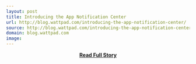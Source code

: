 ```yaml
---
layout: post
title: Introducing the App Notification Center
url: http://blog.wattpad.com/introducing-the-app-notification-center/
source: http://blog.wattpad.com/introducing-the-app-notification-center/
domain: blog.wattpad.com
image: 
---
```


<p></p>
<center><p><a href="http://blog.wattpad.com/introducing-the-app-notification-center/" style='padding:25px; font-sze:18px; font-weight: bold;'>Read Full Story</a></p></center>
